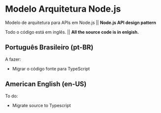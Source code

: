 # Modelo Arquitetura Node.js
Modelo de arquitetura para APIs em Node.js || **Node.js API design pattern**

Todo o código está em inglês. || **All the source code is in enlgish.**



## Português Brasileiro (pt-BR)
A fazer:
- Migrar o código fonte para TypeScript


## American English (en-US)
To do:
- Migrate source to Typescript
